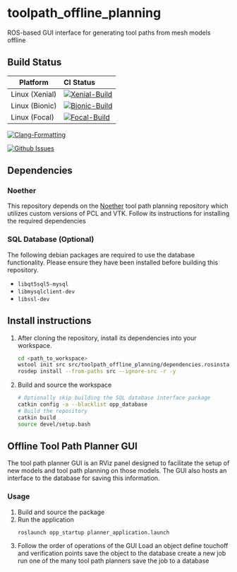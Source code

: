 # toolpath_offline_planning
ROS-based GUI interface for generating tool paths from mesh models offline

## Build Status
Platform | CI Status
---------|:---------
Linux (Xenial) | [![Xenial-Build](https://github.com/swri-robotics/toolpath_offline_planning/workflows/Xenial-Build/badge.svg)](https://github.com/swri-robotics/toolpath_offline_planning/actions)
Linux (Bionic) | [![Bionic-Build](https://github.com/swri-robotics/toolpath_offline_planning/workflows/Bionic-Build/badge.svg)](https://github.com/swri-robotics/toolpath_offline_planning/actions)
Linux (Focal) | [![Focal-Build](https://github.com/swri-robotics/toolpath_offline_planning/workflows/Focal-Build/badge.svg)](https://github.com/swri-robotics/toolpath_offline_planning/actions)

[![Clang-Formatting](https://github.com/swri-robotics/toolpath_offline_planning/workflows/Clang-Formatting/badge.svg)](https://github.com/swri-robotics/toolpath_offline_planning/actions)

[![Github Issues](https://img.shields.io/github/issues/swri-robotics/Toolpath-Offline-Planning.svg)](http://github.com/swri-robotics/Toolpath-Offline-Planning/issues)


## Dependencies
### Noether
This repository depends on the [Noether](https://github.com/ros-industrial/noether) tool path planning repository which utilizes custom versions of PCL and VTK.
Follow its instructions for installing the required dependencies

### SQL Database (Optional)
The following debian packages are required to use the database functionality. Please ensure they have been installed before building this repository.
- `libqt5sql5-mysql`
- `libmysqlclient-dev`
- `libssl-dev`

## Install instructions
1. After cloning the repository, install its dependencies into your workspace.
    ```bash
    cd <path_to_workspace>
    wstool init src src/toolpath_offline_planning/dependencies.rosinstall
    rosdep install --from-paths src --ignore-src -r -y
    ```

1. Build and source the workspace
    ```bash
    # Optionally skip building the SQL database interface package
    catkin config -a --blacklist opp_database
    # Build the repository
    catkin build
    source devel/setup.bash
    ```

## Offline Tool Path Planner GUI

The tool path planner GUI is an RViz panel designed to facilitate the setup of new models and tool path
planning on those models. The GUI also hosts an interface to the database for saving this information.

### Usage

1. Build and source the package
1. Run the application
    ```
    roslaunch opp_startup planner_application.launch
    ```
1. Follow the order of operations of the GUI
   Load an object
   define touchoff and verification points
   save the object to the database
   create a new job
   run one of the many tool path planners
   save the job to a database
